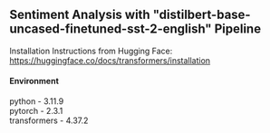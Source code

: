 ## Sentiment Analysis with "distilbert-base-uncased-finetuned-sst-2-english" Pipeline

Installation Instructions from Hugging Face: <https://huggingface.co/docs/transformers/installation> <br>

#### Environment
python - 3.11.9 <br>
pytorch - 2.3.1  <br>
transformers - 4.37.2 <br>

